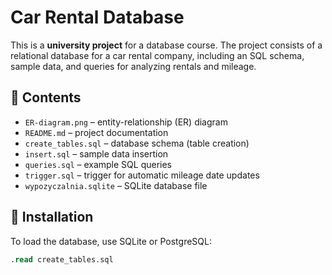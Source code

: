 #  Car Rental Database  

This is a **university project** for a database course. The project consists of a relational database for a car rental company, including an SQL schema, sample data, and queries for analyzing rentals and mileage.  


## 📌 Contents  

- `ER-diagram.png` – entity-relationship (ER) diagram  
- `README.md` – project documentation  
- `create_tables.sql` – database schema (table creation)  
- `insert.sql` – sample data insertion  
- `queries.sql` – example SQL queries  
- `trigger.sql` – trigger for automatic mileage date updates  
- `wypozyczalnia.sqlite` – SQLite database file  


## 🔧 Installation  

To load the database, use SQLite or PostgreSQL:  

```sql
.read create_tables.sql
